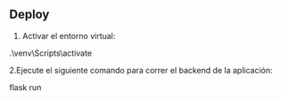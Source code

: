 
## Deploy
1. Activar el entorno virtual: 

.\venv\Scripts\activate

2.Ejecute el siguiente comando para correr el backend de la aplicación:

flask run

